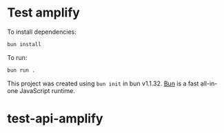 # Test amplify

To install dependencies:

```bash
bun install
```

To run:

```bash
bun run .
```

This project was created using `bun init` in bun v1.1.32. [Bun](https://bun.sh) is a fast all-in-one JavaScript runtime.
# test-api-amplify
